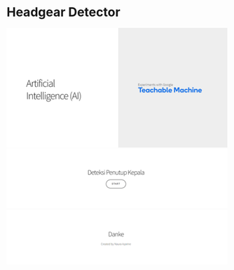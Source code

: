 # Headgear Detector

![AI](https://github.com/knimoni/headgear-detector/blob/master/ss/AI.png?raw=true)
![ty](https://github.com/knimoni/headgear-detector/blob/master/ss/ty.png?raw=true)
	
	
